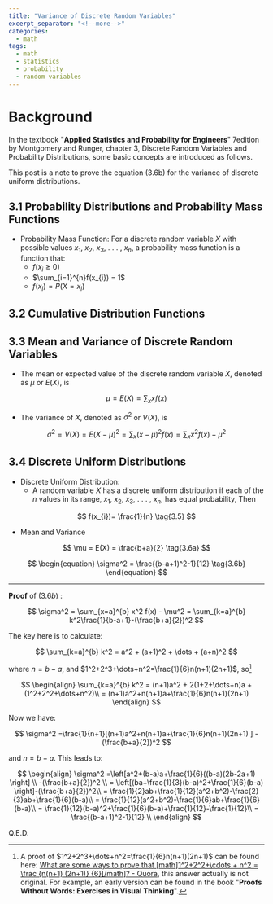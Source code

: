 ```yaml
---
title: "Variance of Discrete Random Variables"
excerpt_separator: "<!--more-->"
categories:
  - math
tags:
  - math
  - statistics
  - probability
  - random variables
---
```


# Background
In the textbook "**Applied Statistics and Probability for Engineers**" 7edition by Montgomery and Runger, chapter 3, Discrete Random Variables and Probability Distributions, some basic concepts are introduced as follows.

This post is a note to prove the equation (3.6b) for the variance of discrete uniform distributions.

## 3.1 Probability Distributions and Probability Mass Functions

- Probability Mass Function: For a discrete random variable $X$ with possible values $x_{1}$, $x_{2}$, $x_{3}$, . . . , $x_{n}$,  a probability mass function is a function that:
	- $f(x_{i} \ge 0)$
	- $\sum_{i=1}^{n}f(x_{i}) = 1$
	- $f(x_{i}) = P(X = x_{i})$

## 3.2 Cumulative Distribution Functions

## 3.3 Mean and Variance of Discrete Random Variables

- The mean or expected value of the discrete random variable $X$, denoted as $\mu$ or $E(X)$, is 

$$
\mu = E(X) = \sum_{x}xf(x) \tag{3.3}
$$
  

- The variance of $X$, denoted as $\sigma^2$ or $V(X)$, is

$$
\sigma^2 = V(X) = E(X-\mu)^2 = \sum_{x}(x-\mu)^2f(x) = \sum_{x}x^2f(x)-\mu^2
$$

## 3.4 Discrete Uniform Distributions

- Discrete Uniform Distribution:
  - A random variable $X$ has a discrete uniform distribution if each of the $n$ values in its range,  $x_{1}$, $x_{2}$, $x_{3}$, . . . , $x_{n}$,  has equal probability, Then

$$
f(x_{i})= \frac{1}{n} \tag{3.5}
$$

- Mean and Variance

$$
\mu = E(X) = \frac{b+a}{2} \tag{3.6a}  
$$

$$
\begin{equation}
\sigma^2 = \frac{(b-a+1)^2-1}{12} 
\tag{3.6b}
\end{equation}
$$



---

**Proof** of $(3.6b)$ :

$$
\sigma^2 =  \sum_{x=a}^{b} x^2 f(x) - \mu^2 = \sum_{k=a}^{b} k^2\frac{1}{b-a+1}-(\frac{b+a}{2})^2
$$

The key here is to calculate:  

$$
\sum_{k=a}^{b} k^2 = a^2 + (a+1)^2 + \dots + (a+n)^2
$$

where $n = b-a$, and $1^2+2^3+\dots+n^2=\frac{1}{6}n(n+1)(2n+1)$, so[^1]

$$
\begin{align}
\sum_{k=a}^{b} k^2 = (n+1)a^2 + 2(1+2+\dots+n)a + (1^2+2^2+\dots+n^2)\\ 
= (n+1)a^2+n(n+1)a+\frac{1}{6}n(n+1)(2n+1) 
\end{align}
$$

Now we have:

$$
\sigma^2 =\frac{1}{n+1}[(n+1)a^2+n(n+1)a+\frac{1}{6}n(n+1)(2n+1) ] -(\frac{b+a}{2})^2
$$

and $n = b-a$. This leads to:

$$
\begin{align}
\sigma^2 =\left[a^2+(b-a)a+\frac{1}{6}((b-a)(2b-2a+1) \right] \\
-(\frac{b+a}{2})^2 \\
= \left[(ba+\frac{1}{3}(b-a)^2+\frac{1}{6}(b-a) \right]-(\frac{b+a}{2})^2\\
= \frac{1}{2}ab+\frac{1}{12}(a^2+b^2)-\frac{2}{3}ab+\frac{1}{6}(b-a)\\
= \frac{1}{12}(a^2+b^2)-\frac{1}{6}ab+\frac{1}{6}(b-a)\\
= \frac{1}{12}(b-a)^2+\frac{1}{6}(b-a)+\frac{1}{12}-\frac{1}{12}\\
= \frac{(b-a+1)^2-1}{12} \\
\end{align}
$$

Q.E.D.

[^1]: A proof of $1^2+2^3+\dots+n^2=\frac{1}{6}n(n+1)(2n+1)$ can be found here: [What are some ways to prove that \[math\]1^2+2^2+\\cdots + n^2 = \\frac {n(n+1) (2n+1)} {6}\[/math\]? - Quora](https://qr.ae/pCv3zl), this answer actually is not original. For example, an early version can be found in the book "**Proofs Without Words: Exercises in Visual Thinking**".

